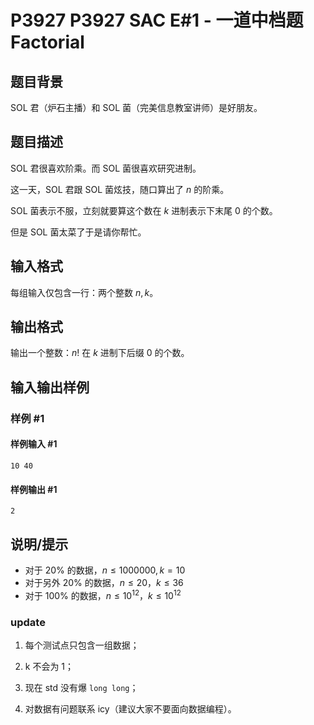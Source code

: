 # P3927 P3927 SAC E#1 - 一道中档题 Factorial

## 题目背景

SOL 君（炉石主播）和 SOL 菌（完美信息教室讲师）是好朋友。

## 题目描述

SOL 君很喜欢阶乘。而 SOL 菌很喜欢研究进制。

这一天，SOL 君跟 SOL 菌炫技，随口算出了 $n$ 的阶乘。

SOL 菌表示不服，立刻就要算这个数在 $k$ 进制表示下末尾 $0$ 的个数。

但是 SOL 菌太菜了于是请你帮忙。

## 输入格式

每组输入仅包含一行：两个整数 $n,k$。

## 输出格式

输出一个整数：$n!$ 在 $k$ 进制下后缀 $0$ 的个数。

## 输入输出样例

### 样例 #1

#### 样例输入 #1

```
10 40
```

#### 样例输出 #1

```
2
```

## 说明/提示

- 对于 $20\%$ 的数据，$n \le 1000000, k = 10$
- 对于另外 $20\%$ 的数据，$n \le 20， k \le 36$
- 对于 $100\%$ 的数据，$n \le 10^{12}，k \le 10^{12}$

### update

1. 每个测试点只包含一组数据；

2. k 不会为 $1$；

3. 现在 std 没有爆 `long long`；

4. 对数据有问题联系 icy（建议大家不要面向数据编程）。
